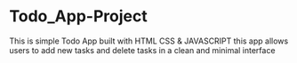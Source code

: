 # Todo_App-Project
This is simple Todo App built with HTML CSS & JAVASCRIPT this app allows users to add new tasks and delete tasks in a clean and minimal interface
